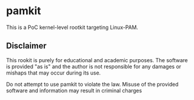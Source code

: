 # pamkit

This is a PoC kernel-level rootkit targeting Linux-PAM.


## Disclaimer

This rookit is purely for educational and academic purposes. The software is provided "as is" and the author is not responsible for any damages or mishaps that may occur during its use.

Do not attempt to use pamkit to violate the law. Misuse of the provided software and information may result in criminal charges
